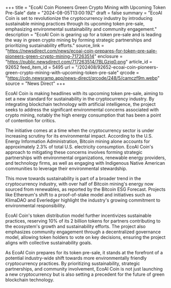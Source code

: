 +++
title = "EcoAI Coin Pioneers Green Crypto Mining with Upcoming Token Pre-Sale"
date = "2024-08-05T13:00:19Z"
draft = false
summary = "EcoAI Coin is set to revolutionize the cryptocurrency industry by introducing sustainable mining practices through its upcoming token pre-sale, emphasizing environmental sustainability and community engagement."
description = "EcoAI Coin is gearing up for a token pre-sale and is leading the way in green crypto mining by forming strategic partnerships and prioritizing sustainability efforts."
source_link = "https://newsdirect.com/news/ecoai-coin-prepares-for-token-pre-sale-pioneers-green-crypto-mining-717263514"
enclosure = "https://public.newsdirect.com/717263514/7BLGzjq0.png"
article_id = 92652
feed_item_id = 5495
url = "/202408/92652-ecoai-coin-pioneers-green-crypto-mining-with-upcoming-token-pre-sale"
qrcode = "https://cdn.newsramp.app/news-direct/qrcode/248/5/camczf9m.webp"
source = "News Direct"
+++

<p>EcoAI Coin is making headlines with its upcoming token pre-sale, aiming to set a new standard for sustainability in the cryptocurrency industry. By integrating blockchain technology with artificial intelligence, the project seeks to address the significant environmental concerns associated with crypto mining, notably the high energy consumption that has been a point of contention for critics.</p><p>The initiative comes at a time when the cryptocurrency sector is under increasing scrutiny for its environmental impact. According to the U.S. Energy Information Administration, Bitcoin mining alone accounts for approximately 2.3% of total U.S. electricity consumption. EcoAI Coin's approach to mitigating these concerns involves forming strategic partnerships with environmental organizations, renewable energy providers, and technology firms, as well as engaging with Indigenous Native American communities to leverage their environmental stewardship.</p><p>This move towards sustainability is part of a broader trend in the cryptocurrency industry, with over half of Bitcoin mining's energy now sourced from renewables, as reported by the Bitcoin ESG Forecast. Projects like Ethereum's shift to a proof-of-stake model and initiatives such as KlimaDAO and Everledger highlight the industry's growing commitment to environmental responsibility.</p><p>EcoAI Coin's token distribution model further incentivizes sustainable practices, reserving 10% of its 2 billion tokens for partners contributing to the ecosystem's growth and sustainability efforts. The project also emphasizes community engagement through a decentralized governance model, allowing token holders to vote on key decisions, ensuring the project aligns with collective sustainability goals.</p><p>As EcoAI Coin prepares for its token pre-sale, it stands at the forefront of a potential industry-wide shift towards more environmentally friendly cryptocurrency practices. By prioritizing sustainability, strategic partnerships, and community involvement, EcoAI Coin is not just launching a new cryptocurrency but is also setting a precedent for the future of green blockchain technology.</p>